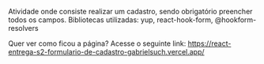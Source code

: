 Atividade onde consiste realizar um cadastro, sendo obrigatório preencher todos os campos. Bibliotecas utilizadas: yup, react-hook-form, @hookform-resolvers

Quer ver como ficou a página? Acesse o seguinte link: https://react-entrega-s2-formulario-de-cadastro-gabrielsuch.vercel.app/
